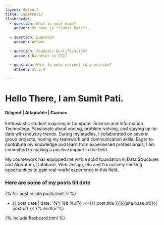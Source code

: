 ```yaml
---
layout: default
title: SumitPati7
flashcards: 
  - question: What is your name?
    answer: My name is **Sumit Pati**.
            
  - question: Question
    answer: Answer
            
  - question: Academic Qualification?
    answer: Bachelor in CSIT
            
  - question: What is your current ruby version?
    answer: 3\.3.4
            
---
```

# Hello There, I am Sumit Pati.

#### Diligent | Adaptable | Curious
Enthusiastic student majoring in Computer Science and Information Technology. Passionate about coding, problem-solving, and staying up-to-date with industry trends. During my studies, I collaborated on several group projects, honing my teamwork and communication skills. Eager to contribute my knowledge and learn from experienced professionals, I am committed to making a positive impact in the field.

My coursework has equipped me with a solid foundation in Data Structures and Algorithm, Database, Web Design, etc and I'm actively seeking opportunities to gain real-world experience in this field.

### Here are some of my posts till date 

{% for post in site.posts limit: 5 %}
  * {{ post.date | date: '%Y %b %d'}} >> [{{ post.title }}]({{site.baseurl}}{{ post.url }})
{% endfor %}

{% include flashcard.html %}
      